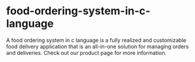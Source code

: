 # food-ordering-system-in-c-language
A food ordering system in c language is a fully realized and customizable food delivery application that is an all-in-one solution for managing orders and deliveries. Check out our product page for more information.
